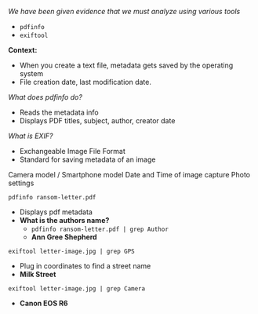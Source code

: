 
*We have been given evidence that we must analyze using various tools*
- `pdfinfo`
- `exiftool`

**Context:**
- When you create a text file, metadata gets saved by the operating system
- File creation date, last modification date.

*What does pdfinfo do?*
- Reads the metadata info
- Displays PDF titles, subject, author, creator date

*What is EXIF?*
- Exchangeable Image File Format
- Standard for saving metadata of an image

Camera model / Smartphone model
Date and Time of image capture
Photo settings



`pdfinfo ransom-letter.pdf`
- Displays pdf metadata
- **What is the authors name?**
	- `pdfinfo ransom-letter.pdf | grep Author`
	- **Ann Gree Shepherd**

`exiftool letter-image.jpg | grep GPS`
- Plug in coordinates to find a street name
- **Milk Street**

`exiftool letter-image.jpg | grep Camera`
- **Canon EOS R6**

